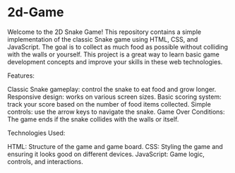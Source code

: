 # 2d-Game

Welcome to the 2D Snake Game! This repository contains a simple implementation of the classic Snake game using HTML, CSS, and JavaScript. The goal is to collect as much food as possible without colliding with the walls or yourself. This project is a great way to learn basic game development concepts and improve your skills in these web technologies.

Features:

Classic Snake gameplay: control the snake to eat food and grow longer.
Responsive design: works on various screen sizes.
Basic scoring system: track your score based on the number of food items collected.
Simple controls: use the arrow keys to navigate the snake.
Game Over Conditions: The game ends if the snake collides with the walls or itself.


Technologies Used:

HTML: Structure of the game and game board.
CSS: Styling the game and ensuring it looks good on different devices.
JavaScript: Game logic, controls, and interactions.
